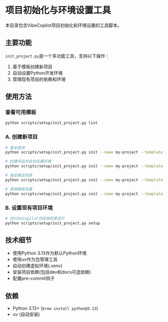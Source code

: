 # 项目初始化与环境设置工具

本目录包含VibeCopilot项目初始化和环境设置的工具脚本。

## 主要功能

`init_project.py`是一个多功能工具，支持以下操作：

1. 基于模板创建新项目
2. 自动设置Python开发环境
3. 管理现有项目的依赖和环境

## 使用方法

### 查看可用模板

```bash
python scripts/setup/init_project.py list
```

### A. 创建新项目

```bash
# 基本使用
python scripts/setup/init_project.py init --name my-project --template basic

# 创建项目并自动设置环境
python scripts/setup/init_project.py init --name my-project --template basic --setup-env

# 指定输出目录
python scripts/setup/init_project.py init --name my-project --template basic --output /path/to/output

# 使用模板变量
python scripts/setup/init_project.py init --name my-project --template basic --var AUTHOR="My Name" --var VERSION="1.0.0"
```

### B. 设置现有项目环境

```bash
# 在VibeCopilot项目根目录运行
python scripts/setup/init_project.py setup
```

## 技术细节

- 使用Python 3.13作为默认Python环境
- 使用uv作为包管理工具
- 自动创建虚拟环境(.venv)
- 安装项目依赖(包括dev和docs可选依赖)
- 配置pre-commit钩子

## 依赖

- Python 3.13+ (`brew install python@3.13`)
- uv (自动安装)

